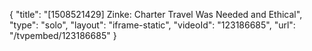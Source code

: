 {
    "title": "[1508521429] Zinke:  Charter Travel Was Needed and Ethical",
    "type": "solo",
    "layout": "iframe-static",
    "videoId": "123186685",
    "url": "\/tvpembed\/123186685"
}